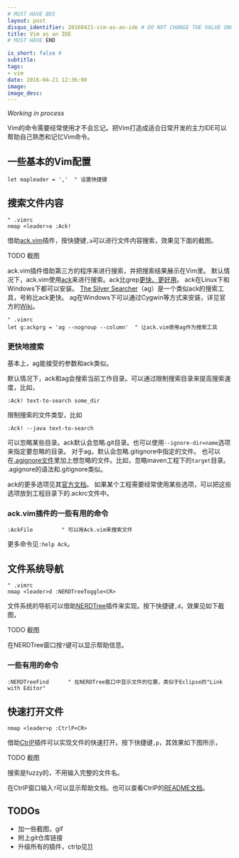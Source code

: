 ```yaml
---
# MUST HAVE BEG
layout: post
disqus_identifier: 20160421-vim-as-an-ide # DO NOT CHANGE THE VALUE ONCE SET
title: Vim as an IDE
# MUST HAVE END

is_short: false # 
subtitle:
tags: 
- vim
date: 2016-04-21 12:36:00
image: 
image_desc: 
---
```


*Working in process*

Vim的命令需要经常使用才不会忘记。把Vim打造成适合日常开发的主力IDE可以帮助自己熟悉和记忆Vim命令。

## 一些基本的Vim配置

	let mapleader = ','  " 设置快捷键
	
## 搜索文件内容

	" .vimrc
	nmap <leader>a :Ack!  

借助[ack.vim][1]插件，按快捷键`,a`可以进行文件内容搜索，效果见下面的截图。

TODO 截图

ack.vim插件借助第三方的程序来进行搜索，并把搜索结果展示在Vim里。
默认情况下，ack.vim使用[ack][2]来进行搜索。ack比grep[更快、更好用][5]。
ack在Linux下和Windows下都可以安装。
[The Silver Searcher][3]（ag）是一个类似ack的搜索工具，号称比ack更快。
ag在Windows下可以通过Cygwin等方式来安装，详见官方的[Wiki][6]。

	" .vimrc
	let g:ackprg = 'ag --nogroup --column'  " 让ack.vim使用ag作为搜索工具

### 更快地搜索
基本上，ag能接受的参数和ack类似。

默认情况下，ack和ag会搜索当前工作目录。可以通过限制搜索目录来提高搜索速度，比如，

	:Ack! text-to-search some_dir
	
限制搜索的文件类型，比如

	:Ack! --java text-to-search 

可以忽略某些目录。ack默认会忽略.git目录。也可以使用`--ignore-dir=name`选项来指定要忽略的目录。
对于ag，默认会忽略.gitignore中指定的文件。
也可以在[.agignore文件][8]里加上想忽略的文件。比如，忽略maven工程下的`target`目录。
.agignore的语法和.gitignore类似。

ack的更多选项见其[官方文档][9]。
如果某个工程需要经常使用某些选项，可以把这些选项放到工程目录下的.ackrc文件中。

### ack.vim插件的一些有用的命令

	:AckFile         " 可以用Ack.vim来搜索文件
	
更多命令见`:help Ack`。

## 文件系统导航

	" .vimrc
	nmap <leader>d :NERDTreeToggle<CR>
	
文件系统的导航可以借助[NERDTree][10]插件来实现。按下快捷键`,d`，效果见如下截图，

TODO 截图

在NERDTree窗口按`?`键可以显示帮助信息。

### 一些有用的命令

	:NERDTreeFind      " 在NERDTree窗口中显示文件的位置，类似于Eclipse的"Link with Editor"

## 快速打开文件

	nmap <leader>p :CtrlP<CR>

借助[CtrlP][11]插件可以实现文件的快速打开。按下快捷键`,p`，其效果如下图所示，

TODO  截图

搜索是fuzzy的，不用输入完整的文件名。

在CtrlP窗口输入`?`可以显示帮助文档。也可以查看CtrlP的[README文档][11]。




<!--more-->

## TODOs

- 加一些截图，gif
- 附上git仓库链接
- 升级所有的插件，ctrlp见[11][11]

[1]: https://github.com/mileszs/ack.vim "ack.vim"
[2]: http://beyondgrep.com/ "ack"
[3]: https://github.com/ggreer/the_silver_searcher "The Silver Searcher"
[5]: http://beyondgrep.com/why-ack/ "why ack"
[6]: https://github.com/ggreer/the_silver_searcher/wiki/Windows "ag windows"
[8]: https://github.com/ggreer/the_silver_searcher/wiki/Advanced-Usage "agignore"
[9]: http://beyondgrep.com/documentation/ "ack document"
[10]: https://github.com/scrooloose/nerdtree "NERD Tree"
[11]: https://github.com/ctrlpvim/ctrlp.vim "ctrlp.vim"

<!-- 

## done
## 显示换行符
:set list! to toggle the option on, so that you can later press : followed by the up arrow to repeat the previous command, to toggle 'list' off.
set list listchars=tab:»·,trail:·,eol:¶

##   鼠标 enable mouse, drag panel size
set mouse=a                         " Enable basic mouse behavior such as resizing buffers.


##关闭某个panel对应的buffer，但是不关闭这个panel
http://stackoverflow.com/questions/4465095/vim-delete-buffer-without-losing-the-split-window
bp|bd #
nnoremap <C-c> :bp\|bd #<CR>

## todo




怎么列出所有的快捷键的mapping？？？


## code complete
supertab  大部分够用； 看看supertab的文档，它是不是只知道对vim buffer里的东西
但是有些时候不够强大，是不是onmicompelete好，比如对于写java，可以利用tag


## 符号跳转

http://andrewradev.com/2011/06/08/vim-and-ctags/

http://blog.vinceliu.com/2007/08/vim-tips-for-java-2-using-exuberant.html




## 各个语言相关的
java开发相关的
http://stackoverflow.com/questions/12550848/vim-java-open-class-under-cursor-and-go-to-method

ctags 可以通过cygwin安装  
  

# 给插件的命令配上快捷键
以逗号开头？

## 格式化粘贴



## 跳转
how to go back to previous place?


## 注释  
trigger comment on a code block
  virtual select a block, then I, then input "#", "//", then esc
  


## 多文件编辑


  
## 保存macro
某个宏可以方便地生产java的getter setter


##For coding
###%    '===' 
(not need to put cursor exactly on the 'item')   see :help %
Find the next item in this line after or under the
cursor and jump to its match. inclusive motion.
Items can be:
([{}])          parenthesis or (curly/square) brackets
                (this can be changed with the
                'matchpairs' option)
/* */           start or end of C-style comment
#if, #ifdef, #else, #elif, #endif
                C preprocessor conditionals (when the
                cursor is on the # or no ([{
                following)
...

###>> and << 
shift code. :help >>    '==='

###gd 
Goto local Declaration. When the cursor is on a local variable.

###K 
Run a program to lookup the keyword under the cursor. default is to launch 'man'.
can use '2K' to look for the specified section of man.

###]p
like p, but consider code indent   '==='


###Edit multiple files
http://stackoverflow.com/questions/53664/how-to-effectively-work-with-multiple-files-in-vim

#### Using Tabs (introduced in Vim 7)
':tabe <filepath>' add a new tab
'gvim -p main.pl maintenance.pl' will open these two files in tabs.
':q' or ':wq' you close a tab. 'ZZ' also can be used instead of :wq
switch between tabs with ':tabn' and ':tabp'        
'gt' goes to the next tab, and 'gT' goes to the previous tab      
jump to any tab by using 'ngt', where n is the index of the tab (beginning with one).
if you already have existing buffers, you can ':tabnew', and in the new tab enter ':b2'

If you map :tabn and :tabp to your F7/F8 keys you can easily switch between files.

#### Not Using tabs
':ls'  see a list of current buffers    
':e ../myFile.pl'  open a new file
you can also use ':find' which will search a set of paths for you, but you need to customize those paths first.
use ':b myfile' with enhanced tab completion (still set wild menu) to switch between all open files 
':b' with tab-key providing auto-completion (awesome !!)
':b#' choses the last visited file, so you can use it to switch quickly between two files.
':bp' previous buffer
':bn' next buffer
':bn' (n a number) move to nth buffer
':bw' (buffer wipe, remove a buffer)
'sb' split your screen, enter a number to specify the buffer to split 
'arga[dd]' to add multiple files from within vim
    ':arga foo.txt bar.txt',  ':arga /foo/bar/*.txt',   ':argadd /foo/bar/*'

#### split windows
Starting vim with a '-o' or '-O' flag opens each file in its own split.

'Ctrl-W w' to switch between open windows
'Ctrl-W h' (or j or k or l) to navigate through open windows.
'Ctrl-W c' to close the current window
'Ctrl-W o' to close all windows except the current one.

':split filename'  , split window to open a file
':vsplit filename' , vertical split
':sview filename'  , read-only
'ctrl-w-'          , decrease size by one line 
'ctrl-w+'          , increase size
'10ctrl-w+'        , increase 10 lines
'ctrl-w_'          , maximize current window
':hide'            , close current window, but buffer is not deleted
':only'            , keep only current window open, others close


###mark, move using mark, jump using mark '==='
http://reefpoints.dockyard.com/2014/04/10/vim-on-your-mark.html    
':help mark-motions'       

lowercase marks
    marks in single files. when buffer closes, they will lost. 
    if delete the lines containing marks, they lost.
    they can restore using undo and redo
    they can combine with operators. for example 'd`a' will delete till the postion of mark a. '==='

uppercase marks
    you can use them to jump from file to file.
    they can only combine with operators when they are in current buffer.
    remains even if the lines containing the marks are deleted.

numbered marks
    set automatically. "'0" is the location of the cursor when you last exit vim.

you can check document using ':help mark-motions', and scroll down the help document a little bit.

'm{a-zA-Z}'                  Set mark {a-zA-Z} at cursor position
"'{a-z}  `{a-z}"             Jump to the mark {a-z} in the current buffer, 
                         "'" will go to the first non-blank position of the line,
                         "`" will go to the exact position when you do marking
"'{A-Z0-9}  `{A-Z0-9} "      To the mark {A-Z0-9} in the file where it was set
"g'{mark} g`{mark} "         jump, but not change the jumplist
':marks'                     list marks
':marks aB'                  list marks between a and B
" '0  "                      will cause Vim to jump to the 0 mark, which is a "special mark" that 
                             represents the last file edited when Vim was exited.
':delm a'  ':delm aB'  'delm p-z'
" '.  `.  "                  To the position where the last change was made.    '==='
" '<  `<  "                  To the first line or character of the last selected visual area
" '>  `>  "                  To the last line or character of the last selected visual area
" ''  ``  "                  To the position before the latest jump, or where the
                             last "m'" or "m`" command was given.

###jump
http://vimcasts.org/episodes/using-the-changelist-and-jumplist/
http://usevim.com/2013/02/15/vim-101-jumps/

go to file under cursor, seems useful for coding
    1)':gf' open in the same window
    2)':<c-w>f' open in a new window
    3)':<c-w>gf' open in a new tab

When writing a program, it is helpful to set the 'path' option to list the directories with your include files. 
If there are several files in your 'path' that match the name under the cursor, 'gf' opens the first, while '2gf' opens the second
Names containing spaces, you can visually select the name (including the spaces), then type gf

go back to previous file
1) use ':ctrl-6', it toggles between two files. same as ":e #"
2) navigate in jump list, use ':ctrl-o' (can add [count]) for backward, use '<tab>' or 'ctrl-i'(can add [count]) for forward

':jumps'
show jump list. the one begin with '>' is current pos. the number can be used in '[count]ctrl-o/i'
'what will add into jump list', http://usevim.com/2013/02/15/vim-101-jumps/
1) Freely jumping around a file. Example: G
2) Jumping based on the window size. Example: M
3) Text block jumps. Examples: (, ), {, }
and, Searching (/ and ?) and (n, N)

-->










  




